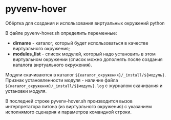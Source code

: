 # pyvenv-hover
Обёртка для создания и использования виртуальных окружений python

В файле pyvenv-hover.sh определить переменные:
- **dirname** - каталог, который будет использоваться в качестве виртуального окружения;
- **modules_list** - список модулей, который надо установить в этом виртуальном окружении (список можно дополнять после создания каталога виртуального окружения).

Модули скачиваются в каталог `${каталог_окружения}/_install/${модуль}`. Признак установленности модуля - наличие файла `${каталог_окружения}/_install/${модуль}.log` с журналом скачивания и установки модуля.

В последней строке pyvenv-hover.sh производится вызов интерпретатора питона (из виртуального окружения) с указанием исполнямого сценария и параметров командной строки.
